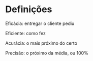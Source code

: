 # Definições

Eficácia: entregar o cliente pediu&#x20;

Eficiente: como fez&#x20;

Acurácia: o mais próximo do certo&#x20;

Precisão: o próximo da média, ou 100%&#x20;
